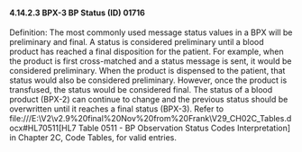 #### 4.14.2.3 BPX-3 BP Status (ID) 01716

Definition: The most commonly used message status values in a BPX will be preliminary and final. A status is considered preliminary until a blood product has reached a final disposition for the patient. For example, when the product is first cross-matched and a status message is sent, it would be considered preliminary. When the product is dispensed to the patient, that status would also be considered preliminary. However, once the product is transfused, the status would be considered final. The status of a blood product (BPX-2) can continue to change and the previous status should be overwritten until it reaches a final status (BPX-3). Refer to file:///E:\V2\v2.9%20final%20Nov%20from%20Frank\V29_CH02C_Tables.docx#HL70511[HL7 Table 0511 - BP Observation Status Codes Interpretation] in Chapter 2C, Code Tables, for valid entries.
